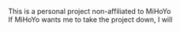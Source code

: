 This is a personal project non-affiliated to MiHoYo
<br>
If MiHoYo wants me to take the project down, I will